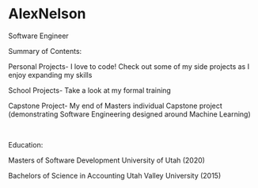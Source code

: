 # AlexNelson
Software Engineer

Summary of Contents:

Personal Projects- I love to code! Check out some of my side projects as I enjoy expanding my skills

School Projects- Take a look at my formal training

Capstone Project- My end of Masters individual Capstone project (demonstrating Software Engineering designed around Machine Learning)<br />

<br />

Education:

Masters of Software Development University of Utah (2020)   

Bachelors of Science in Accounting Utah Valley University (2015)


